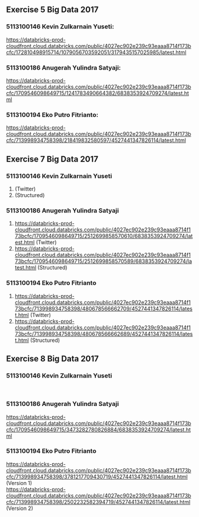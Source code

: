 ## Exercise 5 Big Data 2017

### 5113100146  Kevin Zulkarnain Yuseti:  
https://databricks-prod-cloudfront.cloud.databricks.com/public/4027ec902e239c93eaaa8714f173bcfc/172810498915714/1079056703592051/3179435157025985/latest.html<br>

### 5113100186  Anugerah Yulindra Satyaji: 
https://databricks-prod-cloudfront.cloud.databricks.com/public/4027ec902e239c93eaaa8714f173bcfc/1709546098649715/1241783490664382/6838353924709274/latest.html<br>

### 5113100194  Eko Putro Fitrianto: 
https://databricks-prod-cloudfront.cloud.databricks.com/public/4027ec902e239c93eaaa8714f173bcfc/713998934758398/218419832580597/4527441347826114/latest.html<br>

## Exercise 7 Big Data 2017

### 5113100146  Kevin Zulkarnain Yuseti
1. (Twitter) <br>
2. (Structured) <br>

### 5113100186  Anugerah Yulindra Satyaji
1. https://databricks-prod-cloudfront.cloud.databricks.com/public/4027ec902e239c93eaaa8714f173bcfc/1709546098649715/2512699858570610/6838353924709274/latest.html (Twitter) <br> 
2. https://databricks-prod-cloudfront.cloud.databricks.com/public/4027ec902e239c93eaaa8714f173bcfc/1709546098649715/2512699858570589/6838353924709274/latest.html (Structured) <br>

### 5113100194  Eko Putro Fitrianto <br>
1. https://databricks-prod-cloudfront.cloud.databricks.com/public/4027ec902e239c93eaaa8714f173bcfc/713998934758398/480678566662709/4527441347826114/latest.html (Twitter) <br> 
2. https://databricks-prod-cloudfront.cloud.databricks.com/public/4027ec902e239c93eaaa8714f173bcfc/713998934758398/480678566662689/4527441347826114/latest.html (Structured) <br>

## Exercise 8 Big Data 2017

### 5113100146  Kevin Zulkarnain Yuseti
 <br>

### 5113100186  Anugerah Yulindra Satyaji
https://databricks-prod-cloudfront.cloud.databricks.com/public/4027ec902e239c93eaaa8714f173bcfc/1709546098649715/3473282780826884/6838353924709274/latest.html <br>

### 5113100194  Eko Putro Fitrianto
https://databricks-prod-cloudfront.cloud.databricks.com/public/4027ec902e239c93eaaa8714f173bcfc/713998934758398/3781217709430719/4527441347826114/latest.html (Version 1) <br>
https://databricks-prod-cloudfront.cloud.databricks.com/public/4027ec902e239c93eaaa8714f173bcfc/713998934758398/2502232582394719/4527441347826114/latest.html (Version 2) <br>
